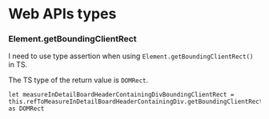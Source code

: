 # Web APIs types

### Element.getBoundingClientRect

I need to use type assertion when using `Element.getBoundingClientRect()` in TS.

The TS type of the return value is `DOMRect`.


```
let measureInDetailBoardHeaderContainingDivBoundingClientRect = this.refToMeasureInDetailBoardHeaderContainingDiv.getBoundingClientRect() as DOMRect
```
